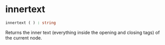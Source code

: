 # innertext

```php
innertext ( ) : string
```

Returns the inner text (everything inside the opening and closing tags) of the current node.